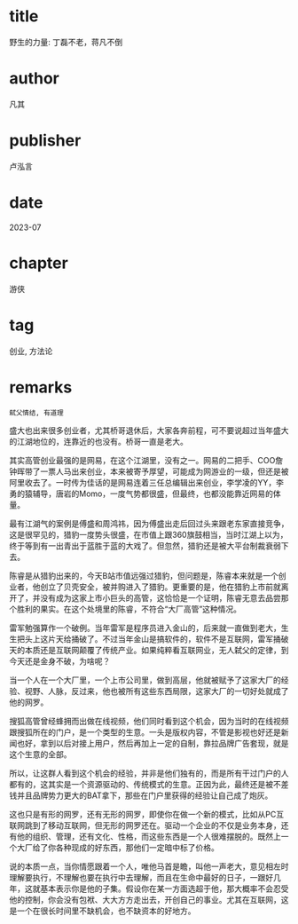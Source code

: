 # title
野生的力量: 丁磊不老，蒋凡不倒

# author
凡其

# publisher
卢泓言

# date
2023-07

# chapter
游侠

# tag
创业, 方法论

# remarks
`弑父情结, 有道理`




盛大也出来很多创业者，尤其桥哥退休后，大家各奔前程，可不要说超过当年盛大的江湖地位的，连靠近的也没有。桥哥一直是老大。



其实高管创业最强的是网易，在这个江湖里，没有之一。网易的二把手、COO詹钟晖带了一票人马出来创业，本来被寄予厚望，可能成为网游业的一级，但还是被阿里收去了。一时传为佳话的是网易连着三任总编辑出来创业，李学凌的YY，李勇的猿辅导，唐岩的Momo，一度气势都很盛，但最终，也都没能靠近网易的体量。



最有江湖气的案例是傅盛和周鸿祎，因为傅盛出走后回过头来跟老东家直接竞争，这是很罕见的，猎豹一度势头很盛，在市值上跟360旗鼓相当，当时江湖上以为，终于等到有一出青出于蓝胜于蓝的大戏了。但忽然，猎豹还是被大平台制裁衰弱下去。



陈睿是从猎豹出来的，今天B站市值远强过猎豹，但问题是，陈睿本来就是一个创业者，他创立了贝壳安全，被并购进入了猎豹。更重要的是，他在猎豹上市前就离开了，并没有成为这家上市小巨头的高管，这恰恰是一个证明，陈睿无意去品尝那个胜利的果实。在这个处境里的陈睿，不符合“大厂高管”这种情况。



雷军勉强算作一个破例。当年雷军是程序员进入金山的，后来就一直做到老大，生生把头上这片天给捅破了。不过当年金山是搞软件的，软件不是互联网，雷军捅破天的本质还是互联网颠覆了传统产业。如果纯粹看互联网业，无人弑父的定律，到今天还是金身不破，为啥呢？



当一个人在一个大厂里，一个上市公司里，做到高层，他就被赋予了这家大厂的经验、视野、人脉，反过来，他也被所有这些东西局限，这家大厂的一切好处就成了他的网罗。



搜狐高管曾经蜂拥而出做在线视频，他们同时看到这个机会，因为当时的在线视频跟搜狐所在的门户，是一个类型的生意。一头是版权内容，不管是影视也好还是新闻也好，拿到以后对接上用户，然后再加上一定的自制，靠拉品牌广告套现，就是这个生意的全部。



所以，让这群人看到这个机会的经验，并非是他们独有的，而是所有干过门户的人都有的，这其实是一个资源驱动的、传统模式的生意。正因为此，最终还是被不差钱并且品牌势力更大的BAT拿下，那些在门户里获得的经验让自己成了炮灰。



这也只是有形的网罗，还有无形的网罗，即使你在做一个新的模式，比如从PC互联网跳到了移动互联网，但无形的网罗还在。驱动一个企业的不仅是业务本身，还有他的组织、管理，还有文化、性格，而这些东西是一个人很难摆脱的。既然上一个大厂给了你各种现成的好东西，那他们一定暗中标了价格。



说的本质一点，当你情愿跟着一个人，唯他马首是瞻，叫他一声老大，意见相左时理解要执行，不理解也要在执行中去理解，而且在生命中最好的日子，一跟好几年，这就基本表示你是他的子集。假设你在某一方面选超于他，那大概率不会忍受他的控制，你会没有包袱、大大方方走出去，开创自己的事业。尤其在互联网，这是一个在很长时间里不缺机会，也不缺资本的好地方。
